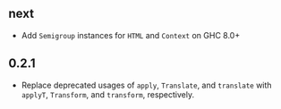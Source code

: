 ## next
* Add `Semigroup` instances for `HTML` and `Context` on GHC 8.0+

## 0.2.1
* Replace deprecated usages of `apply`, `Translate`, and `translate` with `applyT`, `Transform`, and `transform`, respectively.
